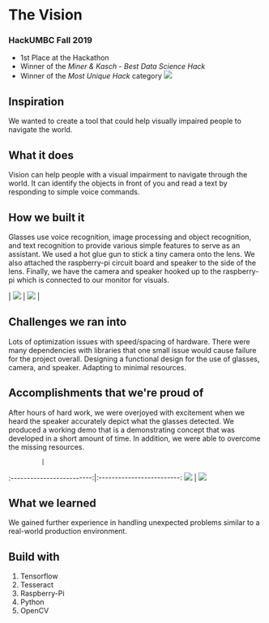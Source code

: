 # The Vision
### HackUMBC Fall 2019

 - 1st Place at the Hackathon
 - Winner of the *Miner & Kasch - Best Data Science Hack* 
 - Winner of the *Most Unique Hack* category
![](/project_images/a0ae8750-31f7-4ed2-9d00-e9fc8418dd08.jpg)

## Inspiration
We wanted to create a tool that could help visually impaired people to navigate the world. 


## What it does
Vision can help people with a visual impairment to navigate through the world. It can identify the objects in front of you and read a text by responding to simple voice commands.
 
## How we built it
Glasses use voice recognition, image processing and object recognition, and text recognition to provide various simple features to serve as an assistant. We used a hot glue gun to stick a tiny camera onto the lens. We also attached the raspberry-pi circuit board and speaker to the side of the lens. Finally, we have the camera and speaker hooked up to the raspberry-pi which is connected to our monitor for visuals. 

| ![](/project_images/a4e52154-d7b1-45d5-83f9-d80411311de0.jpg) | ![](/project_images/98b2fab4-5c87-42e2-a05b-8b0667c2660f.jpg) |

## Challenges we ran into
Lots of optimization issues with speed/spacing of hardware. There were many dependencies with libraries that one small issue would cause failure for the project overall. Designing a functional design for the use of glasses, camera, and speaker. Adapting to minimal resources.

## Accomplishments that we're proud of
After hours of hard work, we were overjoyed with excitement when we heard the speaker accurately depict what the glasses detected. We produced a working demo that is a demonstrating concept that was developed in a short amount of time. In addition, we were able to overcome the missing resources. 

             |  
:-------------------------:|:-------------------------:
![](/project_images/61acf8b9-8ffe-4e86-b989-4201b5a8f6df.jpg)  |  ![](/project_images/af187f7e-ddf2-4272-aee2-3632334484e8.jpg)

## What we learned
We gained further experience in handling unexpected problems similar to a real-world production environment. 

## Build with

 1. Tensorflow
 2. Tesseract
 3. Raspberry-Pi
 4. Python
 5. OpenCV
